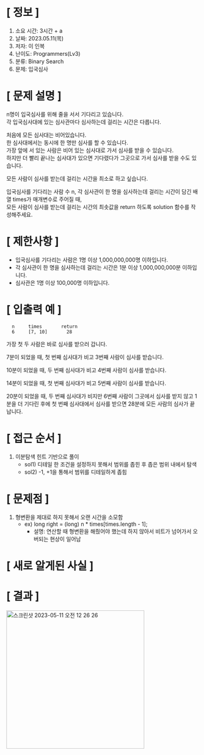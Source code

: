 # **[ 정보 ]**
1. 소요 시간: 3시간 + a
2. 날짜: 2023.05.11(목)
3. 저자: 이 인복
4. 난이도: Programmers(Lv3)
5. 분류: Binary Search
6. 문제: 입국심사

# **[ 문제 설명 ]**
n명이 입국심사를 위해 줄을 서서 기다리고 있습니다.   
각 입국심사대에 있는 심사관마다 심사하는데 걸리는 시간은 다릅니다.

처음에 모든 심사대는 비어있습니다.   
한 심사대에서는 동시에 한 명만 심사를 할 수 있습니다.   
가장 앞에 서 있는 사람은 비어 있는 심사대로 가서 심사를 받을 수 있습니다.   
하지만 더 빨리 끝나는 심사대가 있으면 기다렸다가 그곳으로 가서 심사를 받을 수도 있습니다.

모든 사람이 심사를 받는데 걸리는 시간을 최소로 하고 싶습니다.

입국심사를 기다리는 사람 수 n, 각 심사관이 한 명을 심사하는데 걸리는 시간이 담긴 배열 times가 매개변수로 주어질 때,  
모든 사람이 심사를 받는데 걸리는 시간의 최솟값을 return 하도록 solution 함수를 작성해주세요.

# **[ 제한사항 ]**
- 입국심사를 기다리는 사람은 1명 이상 1,000,000,000명 이하입니다.
- 각 심사관이 한 명을 심사하는데 걸리는 시간은 1분 이상 1,000,000,000분 이하입니다.
- 심사관은 1명 이상 100,000명 이하입니다.

# **[ 입출력 예 ]**
      n	    times	    return
      6	    [7, 10]	      28

가장 첫 두 사람은 바로 심사를 받으러 갑니다.

7분이 되었을 때, 첫 번째 심사대가 비고 3번째 사람이 심사를 받습니다.

10분이 되었을 때, 두 번째 심사대가 비고 4번째 사람이 심사를 받습니다.

14분이 되었을 때, 첫 번째 심사대가 비고 5번째 사람이 심사를 받습니다.

20분이 되었을 때, 두 번째 심사대가 비지만 6번째 사람이 그곳에서 심사를 받지 않고 1분을 더 기다린 후에 첫 번째 심사대에서 심사를 받으면 28분에 모든 사람의 심사가 끝납니다.

# **[ 접근 순서 ]**
1. 이분탐색 힌트 기반으로 풀이
   - sol1) 디테일 한 조건을 설정하지 못해서 범위를 좁힌 후 좁은 범위 내에서 탐색
   - sol2) -1, +1을 통해서 범위를 디테일하게 좁힘

# **[ 문제점 ]**
1. 형변환을 제대로 하지 못해서 오랜 시간을 소모함
   - ex) long right = (long) n * times[times.length - 1]; 
      - 설명: 연산할 때 형변환을 해줬어야 했는데 하지 않아서 비트가 넘어가서 오버되는 현상이 일어남

# **[ 새로 알게된 사실 ]**

# **[ 결과 ]**
<img width="361" alt="스크린샷 2023-05-11 오전 12 26 26" src="https://github.com/nashs789/CodeTest/assets/59809278/cb97d3d6-a76e-4f91-bd6b-a28409f352fa">
